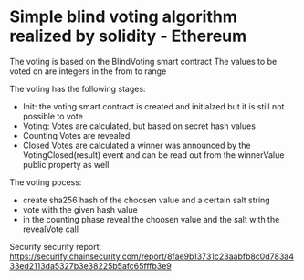 # Simple blind voting algorithm realized by solidity - Ethereum

The voting is based on the BlindVoting smart contract
The values to be voted on are integers in the from to range

The voting has the following stages:
- Init: 
    the voting smart contract is created and initialzed but it is still not possible to vote
- Voting:
    Votes are calculated, but based on secret hash values
- Counting
    Votes are revealed.
- Closed
    Votes are calculated a winner was announced by the VotingClosed(result) event and can be read out from the winnerValue public property as well

The voting pocess:
- create sha256 hash of the choosen value and a certain salt string
- vote with the given hash value
- in the counting phase reveal the choosen value and the salt with the revealVote call

Securify security report:
https://securify.chainsecurity.com/report/8fae9b13731c23aabfb8c0d783a433ed2113da5327b3e38225b5afc65fffb3e9

